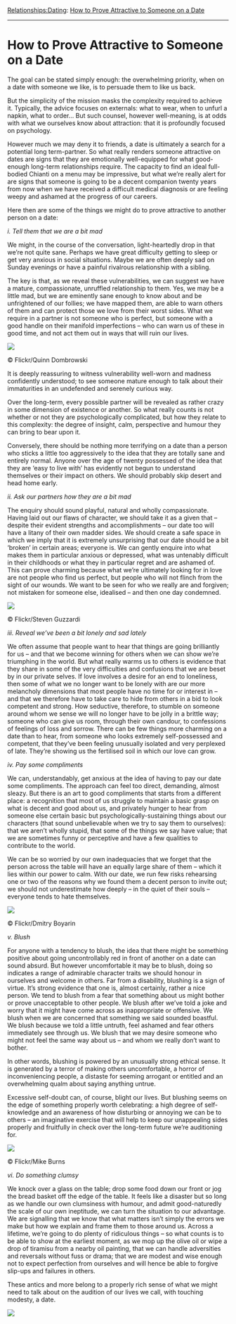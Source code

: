 [Relationships:](https://www.theschooloflife.com/thebookoflife/category/relationships/)[Dating](https://www.theschooloflife.com/thebookoflife/category/relationships/dating/): [How to Prove Attractive to Someone on a Date](https://www.theschooloflife.com/thebookoflife/how-to-prove-attractive-to-someone-on-a-date/)

* * *

# How to Prove Attractive to Someone on a Date

The goal can be stated simply enough: the overwhelming priority, when on a date with someone we like, is to persuade them to like us back.

But the simplicity of the mission masks the complexity required to achieve it. Typically, the advice focuses on externals: what to wear, when to unfurl a napkin, what to order… But such counsel, however well-meaning, is at odds with what we ourselves know about attraction: that it is profoundly focused on psychology.

However much we may deny it to friends, a date is ultimately a search for a potential long term-partner. So what really renders someone attractive on dates are signs that they are emotionally well-equipped for what good-enough long-term relationships require. The capacity to find an ideal full-bodied Chianti on a menu may be impressive, but what we’re really alert for are signs that someone is going to be a decent companion twenty years from now when we have received a difficult medical diagnosis or are feeling weepy and ashamed at the progress of our careers.

Here then are some of the things we might do to prove attractive to another person on a date:

_i. Tell them that we are a bit mad_

We might, in the course of the conversation, light-heartedly drop in that we’re not quite sane. Perhaps we have great difficulty getting to sleep or get very anxious in social situations. Maybe we are often deeply sad on Sunday evenings or have a painful rivalrous relationship with a sibling.

The key is that, as we reveal these vulnerabilities, we can suggest we have a mature, compassionate, unruffled relationship to them. Yes, we may be a little mad, but we are eminently sane enough to know about and be unfrightened of our follies; we have mapped them, are able to warn others of them and can protect those we love from their worst sides. What we require in a partner is not someone who is perfect, but someone with a good handle on their manifold imperfections – who can warn us of these in good time, and not act them out in ways that will ruin our lives.

 ![](https://www.theschooloflife.com/thebookoflife/wp-content/uploads/2018/07/4919680808_a97d9cc2eb_z.jpg)

© Flickr/Quinn Dombrowski

It is deeply reassuring to witness vulnerability well-worn and madness confidently understood; to see someone mature enough to talk about their immaturities in an undefended and serenely curious way.

Over the long-term, every possible partner will be revealed as rather crazy in some dimension of existence or another. So what really counts is not whether or not they are psychologically complicated, but how they relate to this complexity: the degree of insight, calm, perspective and humour they can bring to bear upon it.

Conversely, there should be nothing more terrifying on a date than a person who sticks a little too aggressively to the idea that they are totally sane and entirely normal. Anyone over the age of twenty possessed of the idea that they are ‘easy to live with’ has evidently not begun to understand themselves or their impact on others. We should probably skip desert and head home early.

_ii. Ask our partners how they are a bit mad_

The enquiry should sound playful, natural and wholly compassionate. Having laid out our flaws of character, we should take it as a given that – despite their evident strengths and accomplishments – our date too will have a litany of their own madder sides. We should create a safe space in which we imply that it is extremely unsurprising that our date should be a bit ‘broken’ in certain areas; everyone is. We can gently enquire into what makes them in particular anxious or depressed, what was untenably difficult in their childhoods or what they in particular regret and are ashamed of. This can prove charming because what we’re ultimately looking for in love are not people who find us perfect, but people who will not flinch from the sight of our wounds. We want to be seen for who we really are and forgiven; not mistaken for someone else, idealised – and then one day condemned.

 ![](https://www.theschooloflife.com/thebookoflife/wp-content/uploads/2018/07/8011949526_48b7bb991f_z.jpg)

© Flickr/Steven Guzzardi

_iii. Reveal we’ve been a bit lonely and sad lately_

We often assume that people want to hear that things are going brilliantly for us – and that we become winning for others when we can show we’re triumphing in the world. But what really warms us to others is evidence that they share in some of the very difficulties and confusions that we are beset by in our private selves. If love involves a desire for an end to loneliness, then some of what we no longer want to be lonely with are our more melancholy dimensions that most people have no time for or interest in – and that we therefore have to take care to hide from others in a bid to look competent and strong. How seductive, therefore, to stumble on someone around whom we sense we will no longer have to be jolly in a brittle way; someone who can give us room, through their own candour, to confessions of feelings of loss and sorrow. There can be few things more charming on a date than to hear, from someone who looks extremely self-possessed and competent, that they’ve been feeling unusually isolated and very perplexed of late. They’re showing us the fertilised soil in which our love can grow.

_iv. Pay some compliments_

We can, understandably, get anxious at the idea of having to pay our date some compliments. The approach can feel too direct, demanding, almost sleazy. But there is an art to good compliments that starts from a different place: a recognition that most of us struggle to maintain a basic grasp on what is decent and good about us, and privately hunger to hear from someone else certain basic but psychologically-sustaining things about our characters (that sound unbelievable when we try to say them to ourselves): that we aren’t wholly stupid, that some of the things we say have value; that we are sometimes funny or perceptive and have a few qualities to contribute to the world.

We can be so worried by our own inadequacies that we forget that the person across the table will have an equally large share of them – which it lies within our power to calm. With our date, we run few risks rehearsing one or two of the reasons why we found them a decent person to invite out; we should not underestimate how deeply – in the quiet of their souls – everyone tends to hate themselves.

 ![](https://www.theschooloflife.com/thebookoflife/wp-content/uploads/2018/07/6123220884_cd5b838607_z.jpg)

© Flickr/Dmitry Boyarin

_v. Blush_

For anyone with a tendency to blush, the idea that there might be something positive about going uncontrollably red in front of another on a date can sound absurd. But however uncomfortable it may be to blush, doing so indicates a range of admirable character traits we should honour in ourselves and welcome in others. Far from a disability, blushing is a sign of virtue. It’s strong evidence that one is, almost certainly, rather a nice person. We tend to blush from a fear that something about us might bother or prove unacceptable to other people. We blush after we’ve told a joke and worry that it might have come across as inappropriate or offensive. We blush when we are concerned that something we said sounded boastful. We blush because we told a little untruth, feel ashamed and fear others immediately see through us. We blush that we may desire someone who might not feel the same way about us – and whom we really don’t want to bother.

In other words, blushing is powered by an unusually strong ethical sense. It is generated by a terror of making others uncomfortable, a horror of inconveniencing people, a distaste for seeming arrogant or entitled and an overwhelming qualm about saying anything untrue.

Excessive self-doubt can, of course, blight our lives. But blushing seems on the edge of something properly worth celebrating: a high degree of self-knowledge and an awareness of how disturbing or annoying we can be to others – an imaginative exercise that will help to keep our unappealing sides properly and fruitfully in check over the long-term future we’re auditioning for.

 ![](https://www.theschooloflife.com/thebookoflife/wp-content/uploads/2018/07/9462395142_c0009b89ba_z.jpg)

© Flickr/Mike Burns

_vi. Do something clumsy_

We knock over a glass on the table; drop some food down our front or jog the bread basket off the edge of the table. It feels like a disaster but so long as we handle our own clumsiness with humour, and admit good-naturedly the scale of our own ineptitude, we can turn the situation to our advantage. We are signalling that we know that what matters isn’t simply the errors we make but how we explain and frame them to those around us. Across a lifetime, we’re going to do plenty of ridiculous things – so what counts is to be able to show at the earliest moment, as we mop up the olive oil or wipe a drop of tiramisu from a nearby oil painting, that we can handle adversities and reversals without fuss or drama; that we are modest and wise enough not to expect perfection from ourselves and will hence be able to forgive slip-ups and failures in others.

These antics and more belong to a properly rich sense of what we might need to talk about on the audition of our lives we call, with touching modesty, a date.

[![](https://img.youtube.com/vi/JJPIqEu73Ak/0.jpg)](https://www.youtube.com/embed/JJPIqEu73Ak '')
